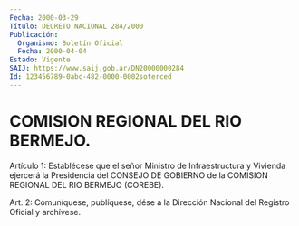 ```yaml
---
Fecha: 2000-03-29
Título: DECRETO NACIONAL 284/2000
Publicación:
  Organismo: Boletín Oficial
  Fecha: 2000-04-04
Estado: Vigente
SAIJ: https://www.saij.gob.ar/DN20000000284
Id: 123456789-0abc-482-0000-0002soterced
---
```

# COMISION REGIONAL DEL RIO BERMEJO.

<a id="1"></a>
Artículo 1: Establécese que el señor  Ministro de Infraestructura y Vivienda ejercerá la Presidencia del  CONSEJO  DE GOBIERNO de la COMISION REGIONAL DEL RIO BERMEJO (COREBE).

<a id="2"></a>
Art. 2: Comuníquese, publíquese, dése a la Dirección  Nacional del Registro Oficial y archívese.